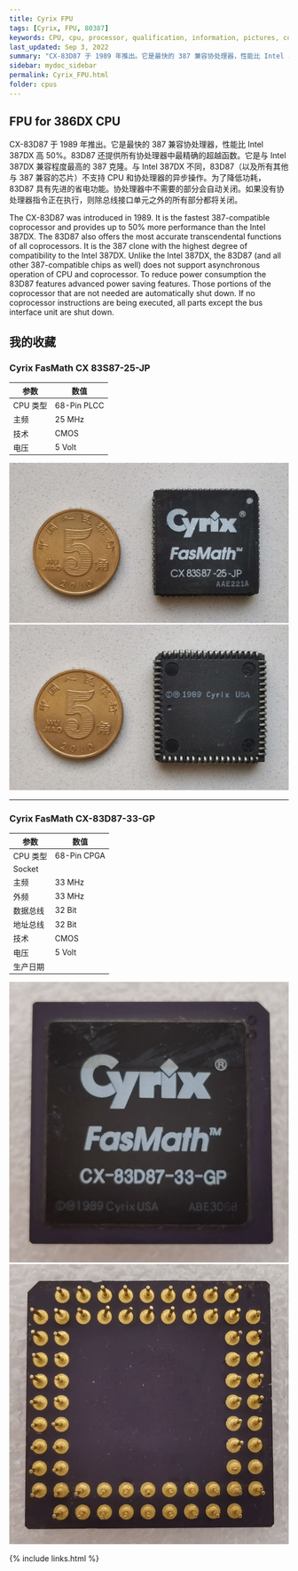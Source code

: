 ```yaml
---
title: Cyrix FPU
tags: [Cyrix, FPU, 80387]
keywords: CPU, cpu, processor, qualification, information, pictures, core, frequency, chip packaging, packaging, cpu info, x86, collection, amd, cyrix, harris, ibm, idt, iit, intel, motorola, nec, sgs, sgs-thomson, siemens, ST, signetics, mhs, ti, texas instruments, ulsi, umc, weitek, zilog, 808x, 8085, 8088, 8086, 80188, 80186, 80286, 286, 80386, 386, i386, Am386, 386sx, 386dx, 486, i486, 586, 486sx, 486dx, overdrive, 487, pentium, 586, 5x86, 386dlc, 386slc, 486dx2, mmx, ppro, pentium-pro, pro, athlon, duron, z80, dirk oppelt, dirk, oppelt, engineering, sample, samples
last_updated: Sep 3, 2022
summary: "CX-83D87 于 1989 年推出。它是最快的 387 兼容协处理器，性能比 Intel 387DX 高 50%，还提供所有协处理器中最精确的超越函数。"
sidebar: mydoc_sidebar
permalink: Cyrix_FPU.html
folder: cpus
---
```


## FPU for 386DX CPU

CX-83D87 于 1989 年推出。它是最快的 387 兼容协处理器，性能比 Intel 387DX 高 50%。83D87 还提供所有协处理器中最精确的超越函数。它是与 Intel 387DX 兼容程度最高的 387 克隆。与 Intel 387DX 不同，83D87（以及所有其他与 387 兼容的芯片）不支持 CPU 和协处理器的异步操作。为了降低功耗，83D87 具有先进的省电功能。协处理器中不需要的部分会自动关闭。如果没有协处理器指令正在执行，则除总线接口单元之外的所有部分都将关闭。

The CX-83D87 was introduced in 1989. It is the fastest 387-compatible coprocessor and provides up to 50% more performance than the Intel 387DX. The 83D87 also offers the most accurate transcendental functions of all coprocessors. It is the 387 clone with the highest degree of compatibility to the Intel 387DX. Unlike the Intel 387DX, the 83D87 (and all other 387-compatible chips as well) does not support asynchronous operation of CPU and coprocessor. To reduce power consumption the 83D87 features advanced power saving features. Those portions of the coprocessor that are not needed are automatically shut down. If no coprocessor instructions are being executed, all parts except the bus interface unit are shut down.

## 我的收藏

### Cyrix FasMath CX 83S87-25-JP

| 参数 | 数值 |
| ------ | ------ |
| CPU 类型 | 68-Pin PLCC |
| 主频 | 25 MHz |
| 技术 | CMOS |
| 电压 | 5 Volt |

![Cyrix FasMath CX 83S87-25-JP 正面](/images/cpus/Cyrix/Cyrix_FasMath_CX-83S87-25-JP_1.jpg)
![Cyrix FasMath CX 83S87-25-JP 反面](/images/cpus/Cyrix/Cyrix_FasMath_CX-83S87-25-JP_2.jpg)

---------

### Cyrix FasMath CX-83D87-33-GP

| 参数 | 数值 |
| ------ | ------ |
| CPU 类型 | 68-Pin CPGA |
| Socket |  |
| 主频 | 33 MHz |
| 外频 | 33 MHz |
| 数据总线 | 32 Bit |
| 地址总线 | 32 Bit |
| 技术 | CMOS |
| 电压 | 5 Volt |
| 生产日期 |  |

![Cyrix FasMath CX-83D87-33-GP 正面](/images/cpus/Cyrix/Cyrix_FasMath_CX-83D87-33-GP_1.jpg)
![Cyrix FasMath CX-83D87-33-GP 反面](/images/cpus/Cyrix/Cyrix_FasMath_CX-83D87-33-GP_2.jpg)

{% include links.html %}
